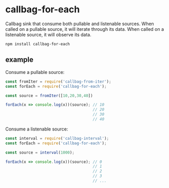 # callbag-for-each

Callbag sink that consume both pullable and listenable sources. When called on a pullable source, it will iterate through its data. When called on a listenable source, it will observe its data.

`npm install callbag-for-each`

## example

Consume a pullable source:

```js
const fromIter = require('callbag-from-iter');
const forEach = require('callbag-for-each');

const source = fromIter([10,20,30,40])

forEach(x => console.log(x))(source); // 10
                                      // 20
                                      // 30
                                      // 40
```

Consume a listenable source:

```js
const interval = require('callbag-interval');
const forEach = require('callbag-for-each');

const source = interval(1000);

forEach(x => console.log(x))(source); // 0
                                      // 1
                                      // 2
                                      // 3
                                      // ...
```

